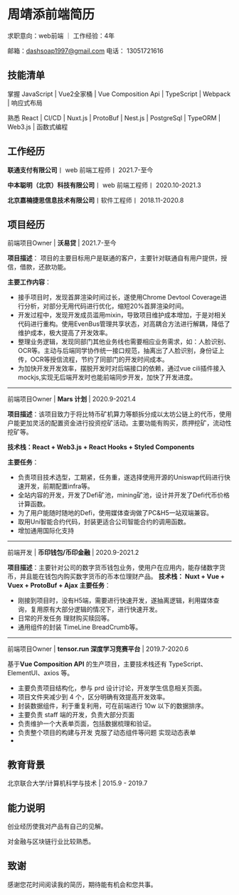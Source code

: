# 周靖添前端简历

求职意向：web前端  ｜ 工作经验：4年

邮箱：dashsoap1997@gmail.com 电话： 13051721616

## 技能清单

掌握 JavaScript | Vue2全家桶 | Vue Composition Api | TypeScript | Webpack | 响应式布局

熟悉 React | CI/CD | Nuxt.js | ProtoBuf | Nest.js | PostgreSql | TypeORM | Web3.js | 函数式编程 
## 工作经历

**联通支付有限公司**丨 web 前端工程师丨 2021.7-至今

**中本聪明（北京）科技有限公司**丨 web 前端工程师丨 2020.10-2021.3

**北京嘉楠捷思信息技术有限公司**丨软件工程师丨 2018.11-2020.8

## 项目经历

前端项目Owner | **沃易贷** | 2021.7-至今

**项目描述**： 项目的主要目标用户是联通的客户，主要针对联通自有用户提供，授信，借款，还款功能。

**主要工作内容**：

- 接手项目时，发现首屏渲染时间过长，遂使用Chrome Devtool Coverage进行分析，对部分无用代码进行优化，缩短20%首屏渲染时间。
- 开发过程中，发现开发成员滥用mixin，导致项目维护成本增加，于是对相关代码进行重构。使用EvenBus管理共享状态，对高耦合方法进行解耦，降低了维护成本，极大提高了开发效率。
- 整理业务逻辑，发现同部门其他业务线也需要相应业务需求，如：人脸识别、OCR等。主动与后端同学协作统一接口规范，抽离出了人脸识别，身份证上传，OCR等授信流程，节约了同部门的开发时间成本。
- 为加快开发开发效率，摆脱开发时对后端接口的依赖，通过vue cili插件接入mockjs,实现无后端开发时也能前端同步开发，加快了开发进度。

---

前端项目Owner | **Mars 计划** | 2020.9-2021.4

**项目描述**：该项目致力于将比特币矿机算力等额拆分成以太坊公链上的代币，使用户能更加灵活的配置资金进行投资挖矿活动。主要功能有购买，质押挖矿，流动性挖矿等。

**技术栈：React + Web3.js + React Hooks + Styled Components**

**主要任务**：
   
- 负责项目技术选型，工期紧，任务重，遂选择使用开源的Uniswap代码进行快速开发，前期配置infra等。
- 全站内容的开发，开发了Defi矿池，mining矿池，设计并开发了Defi代币价格计算函数。
- 为了用户能随时随地的Defi，使用媒体查询做了PC&H5一站双端兼容。
- 取用Uni智能合约代码，封装更适合公司智能合约的调用函数。
- 增加通用国际化支持

---

前端开发 | **币印钱包/币印金融** | 2020.9-2021.2

**项目描述**：主要针对公司的数字货币钱包业务，使用户在应用内，能存储数字货币，并且能在钱包内购买数字货币的币本位理财产品。
**技术栈： Nuxt + Vue + Vuex + ProtoBuf + Ajax**
**主要任务**：

- 刚接到项目时，没有H5端，需要进行快速开发，遂抽离逻辑，利用媒体查询，复用原有大部分逻辑的情况下，进行快速开发。
- 日常的开发任务 理财购买赎回等。
- 通用组件的封装 TimeLine BreadCrumb等。

---

前端项目Owner | **tensor.run 深度学习竞赛平台** | 2019.7-2020.6

基于**Vue Composition API** 的生产项目，主要技术栈还有 TypeScript、ElementUI、axios 等。
- 主要负责项目结构化，参与 prd 设计讨论，开发学生信息相关页面。
- 项目文件夹减少到 4 个，区分明确有效提高开发效率。
- 封装数据组件，利于重复利用，可在前端进行 10w 以下的数据排序。
- 主要负责 staff 端的开发，负责大部分页面
- 负责维护一个大表单页面，包括数据梳理和验证。
- 负责整个项目的构建与开发 克服了动态组件等问题 实现动态表单
- 
## 教育背景

北京联合大学/计算机科学与技术 | 2015.9 - 2019.7
## 能力说明

创业经历使我对产品有自己的见解。

对金融与区块链行业比较熟悉。

## 致谢

感谢您花时间阅读我的简历，期待能有机会和您共事。
